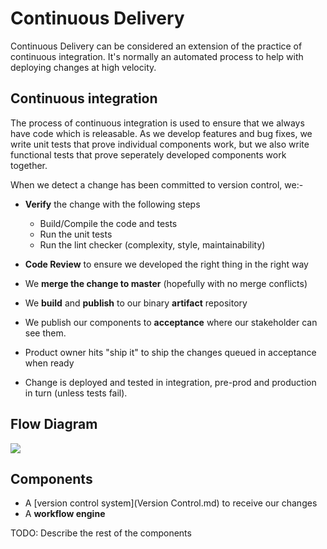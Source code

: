 # Continuous Delivery

Continuous Delivery can be considered an extension of the practice of continuous integration. It's normally an automated process to help with deploying changes at high velocity.

## Continuous integration

The process of continuous integration is used to ensure that we always have code which is releasable. As we develop features and bug fixes, we write unit tests that prove individual components work, but we also write functional tests that prove seperately developed components work together.

When we detect a change has been committed to version control, we:-

* **Verify** the change with the following steps
  * Build/Compile the code and tests
  * Run the unit tests
  * Run the lint checker (complexity, style, maintainability)


* **Code Review** to ensure we developed the right thing in the right way


* We **merge the change to master** (hopefully with no merge conflicts)

* We **build** and **publish** to our binary **artifact** repository

* We publish our components to **acceptance** where our stakeholder can see them.

* Product owner hits "ship it" to ship the changes queued in acceptance when ready

* Change is deployed and tested in integration, pre-prod and production in turn (unless tests fail).

## Flow Diagram

<img src="https://github.com/dromologue/ContinuousTransformation/blob/master/Diagrams/Development%20process.svg"></img>

## Components

* A [version control system](Version Control.md) to receive our changes
* A **workflow engine**

TODO: Describe the rest of the components
